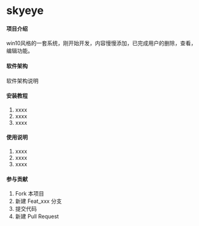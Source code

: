 # skyeye

#### 项目介绍
win10风格的一套系统，刚开始开发，内容慢慢添加，已完成用户的删除，查看，编辑功能。

#### 软件架构
软件架构说明


#### 安装教程

1. xxxx
2. xxxx
3. xxxx

#### 使用说明

1. xxxx
2. xxxx
3. xxxx

#### 参与贡献

1. Fork 本项目
2. 新建 Feat_xxx 分支
3. 提交代码
4. 新建 Pull Request

